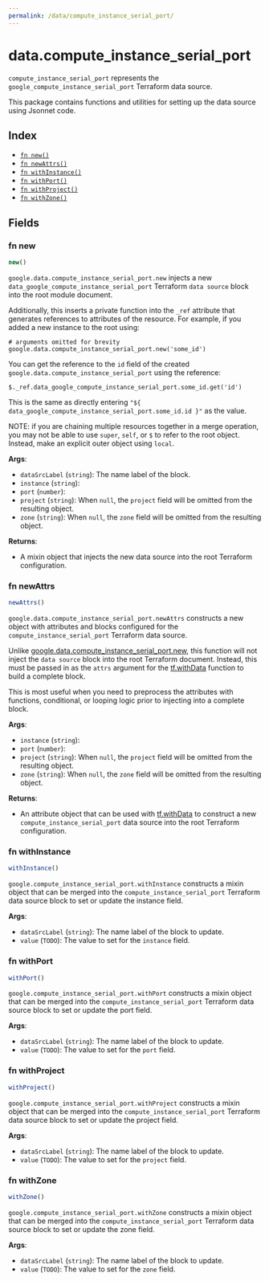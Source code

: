 ```yaml
---
permalink: /data/compute_instance_serial_port/
---
```


# data.compute_instance_serial_port

`compute_instance_serial_port` represents the `google_compute_instance_serial_port` Terraform data source.



This package contains functions and utilities for setting up the data source using Jsonnet code.


## Index

* [`fn new()`](#fn-new)
* [`fn newAttrs()`](#fn-newattrs)
* [`fn withInstance()`](#fn-withinstance)
* [`fn withPort()`](#fn-withport)
* [`fn withProject()`](#fn-withproject)
* [`fn withZone()`](#fn-withzone)

## Fields

### fn new

```ts
new()
```


`google.data.compute_instance_serial_port.new` injects a new `data_google_compute_instance_serial_port` Terraform `data source`
block into the root module document.

Additionally, this inserts a private function into the `_ref` attribute that generates references to attributes of the
resource. For example, if you added a new instance to the root using:

    # arguments omitted for brevity
    google.data.compute_instance_serial_port.new('some_id')

You can get the reference to the `id` field of the created `google.data.compute_instance_serial_port` using the reference:

    $._ref.data_google_compute_instance_serial_port.some_id.get('id')

This is the same as directly entering `"${ data_google_compute_instance_serial_port.some_id.id }"` as the value.

NOTE: if you are chaining multiple resources together in a merge operation, you may not be able to use `super`, `self`,
or `$` to refer to the root object. Instead, make an explicit outer object using `local`.

**Args**:
  - `dataSrcLabel` (`string`): The name label of the block.
  - `instance` (`string`): 
  - `port` (`number`): 
  - `project` (`string`):  When `null`, the `project` field will be omitted from the resulting object.
  - `zone` (`string`):  When `null`, the `zone` field will be omitted from the resulting object.

**Returns**:
- A mixin object that injects the new data source into the root Terraform configuration.


### fn newAttrs

```ts
newAttrs()
```


`google.data.compute_instance_serial_port.newAttrs` constructs a new object with attributes and blocks configured for the `compute_instance_serial_port`
Terraform data source.

Unlike [google.data.compute_instance_serial_port.new](#fn-computeinstanceserialportnew), this function will not inject the `data source`
block into the root Terraform document. Instead, this must be passed in as the `attrs` argument for the
[tf.withData](https://github.com/tf-libsonnet/core/tree/main/docs#fn-withdata) function to build a complete block.

This is most useful when you need to preprocess the attributes with functions, conditional, or looping logic prior to
injecting into a complete block.

**Args**:
  - `instance` (`string`): 
  - `port` (`number`): 
  - `project` (`string`):  When `null`, the `project` field will be omitted from the resulting object.
  - `zone` (`string`):  When `null`, the `zone` field will be omitted from the resulting object.

**Returns**:
  - An attribute object that can be used with [tf.withData](https://github.com/tf-libsonnet/core/tree/main/docs#fn-withdata) to construct a new `compute_instance_serial_port` data source into the root Terraform configuration.


### fn withInstance

```ts
withInstance()
```

`google.compute_instance_serial_port.withInstance` constructs a mixin object that can be merged into the `compute_instance_serial_port`
Terraform data source block to set or update the instance field.



**Args**:
  - `dataSrcLabel` (`string`): The name label of the block to update.
  - `value` (`TODO`): The value to set for the `instance` field.


### fn withPort

```ts
withPort()
```

`google.compute_instance_serial_port.withPort` constructs a mixin object that can be merged into the `compute_instance_serial_port`
Terraform data source block to set or update the port field.



**Args**:
  - `dataSrcLabel` (`string`): The name label of the block to update.
  - `value` (`TODO`): The value to set for the `port` field.


### fn withProject

```ts
withProject()
```

`google.compute_instance_serial_port.withProject` constructs a mixin object that can be merged into the `compute_instance_serial_port`
Terraform data source block to set or update the project field.



**Args**:
  - `dataSrcLabel` (`string`): The name label of the block to update.
  - `value` (`TODO`): The value to set for the `project` field.


### fn withZone

```ts
withZone()
```

`google.compute_instance_serial_port.withZone` constructs a mixin object that can be merged into the `compute_instance_serial_port`
Terraform data source block to set or update the zone field.



**Args**:
  - `dataSrcLabel` (`string`): The name label of the block to update.
  - `value` (`TODO`): The value to set for the `zone` field.
